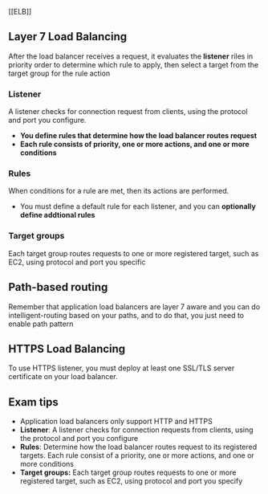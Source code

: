 [[ELB]]

## Layer 7 Load Balancing

After the load balancer receives a request, it evaluates the **listener** riles in priority order to determine which rule to apply, then select a target from the target group for the rule action

### Listener

A listener checks for connection request from clients, using the protocol and port you configure.
- **You define rules that determine how the load balancer routes request**
- **Each rule consists of priority, one or more actions, and one or more conditions**

### Rules

When conditions for a rule are met, then its actions are performed.
- You must define a default rule for each listener, and you can **optionally define addtional rules**
### Target groups

Each target group routes requests to one or more registered target, such as EC2, using protocol and port you specific

## Path-based routing

Remember that application load balancers are layer 7 aware and you can do intelligent-routing based on your paths, and to do that, you just need to enable path pattern

## HTTPS Load Balancing

To use HTTPS listener, you must deploy at least one SSL/TLS server certificate on your load balancer.
## Exam tips

- Application load balancers only support HTTP and HTTPS
- **Listener**: A listener checks for connection requests from clients, using the protocol and port you configure
- **Rules**: Determine how the load balancer routes request to its registered targets. Each rule consist of a priority, one or more actions, and one or more conditions
- **Target groups:** Each target group routes requests to one or more registered target, such as EC2, using protocol and port you specify

